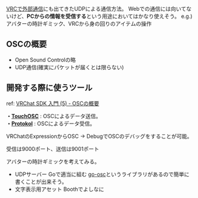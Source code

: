 [VRCで外部通信](VRCで外部通信.md)にも出てきたUDPによる通信方法。
Webでの通信には向いてないけど、**PCからの情報を受信する**という用途においてはかなり使えそう。
e.g.)アバターの時計ギミック、VRCから身の回りのアイテムの操作

## OSCの概要
- Open Sound Controlの略
- UDP通信(確実にパケットが届くとは限らない)

## 開発する際に使うツール
ref: [VRChat SDK 入門 (5) - OSCの概要](https://note.com/npaka/n/n74ab6edc65eb)

**・**[**TouchOSC**](https://hexler.net/touchosc) : OSCによるデータ送信。  
**・**[**Protokol**](https://hexler.net/protokol) : OSCによるデータ受信。

VRChatのExpressionからOSC -> DebugでOSCのデバッグをすることが可能。

受信は9000ポート、送信は9001ポート

アバターの時計ギミックを考えてみる。
- UDPサーバー
Goで適当に組む
[go-osc]()というライブラリがあるので簡単に書くことが出来そう。
- 文字表示用アセット
Boothでよしなに